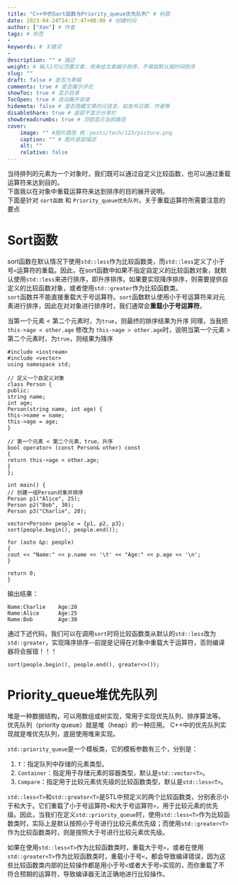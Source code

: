 ```yaml
---
title: "C++中的Sort函数与Priority_queue优先队列" # 标题
date: 2023-04-24T14:17:47+08:00 # 创建时间
author: ["Xan"] # 作者
tags: # 标签
-
keywords: # 关键词
- 
description: "" # 描述
weight: # 输入1可以顶置文章，用来给文章展示排序，不填就默认按时间排序
slug: ""
draft: false # 是否为草稿
comments: true # 是否展示评论
showToc: true # 显示目录
TocOpen: true # 自动展开目录
hidemeta: false # 是否隐藏文章的元信息，如发布日期、作者等
disableShare: true # 底部不显示分享栏
showbreadcrumbs: true # 顶部显示当前路径
cover:
    image: "" #图片路径 例：posts/tech/123/picture.png
    caption: "" # 图片底部描述
    alt: ""
    relative: false
---
```


当待排列的元素为一个对象时，我们既可以通过自定义比较函数，也可以通过重载运算符来达到目的。  
下面我以在对象中重载运算符来达到排序的目的展开说明。  
下面是针对 `sort函数` 和 `Priority_queue优先队列`，关于重载运算符所需要注意的要点
# Sort函数
sort函数在默认情况下使用`std::less`作为比较函数类，而`std::less`定义了小于号`<`运算符的重载。因此，在sort函数中如果不指定自定义的比较函数对象，就默认使用`std::less`来进行排序，即升序排序。如果要实现降序排序，则需要提供自定义的比较函数对象，或者使用`std::greater`作为比较函数类。  
`sort`函数并不能直接重载大于号运算符。`sort`函数默认使用小于号运算符来对元素进行排序，因此在对对象进行排序时，我们通常会**重载小于号运算符**。  

当第一个元素 < 第二个元素时，为`true`，则最终的排序结果为升序
同理，当我把 `this->age < other.age` 修改为 `this->age > other.age`时，说明当第一个元素 > 第二个元素时，为`true`，则结果为降序
```
#include <iostream>  
#include <vector>  
using namespace std;  
  
// 定义一个自定义对象  
class Person {  
public:  
string name;  
int age;  
Person(string name, int age) {  
this->name = name;  
this->age = age;  
}  
  
// 第一个元素 < 第二个元素，true，升序  
bool operator< (const Person& other) const  
{  
return this->age < other.age;  
}  
};  
  
int main() {  
// 创建一组Person对象并排序  
Person p1("Alice", 25);  
Person p2("Bob", 30);  
Person p3("Charlie", 20);  
  
vector<Person> people = {p1, p2, p3};  
sort(people.begin(), people.end());  
  
for (auto &p: people)  
{  
cout << "Name:" << p.name << '\t' << "Age:" << p.age << '\n';  
}  
  
return 0;  
}
```
输出结果：
```
Name:Charlie    Age:20
Name:Alice      Age:25
Name:Bob        Age:30
```

通过下述代码，我们可以在调用`sort`时将比较函数类从默认的`std::less`改为`std::greater`，实现降序排序--前提是记得在对象中重载大于运算符，否则编译器将会报错！！！
```
sort(people.begin(), people.end(), greater<>());
```
# Priority_queue堆优先队列 
堆是一种数据结构，可以用数组或树实现，常用于实现优先队列、排序算法等。  
优先队列（priority queue）就是堆（heap）的一种应用。
C++中的优先队列实现就是堆优先队列，底层使用堆来实现。  

`std::priority_queue`是一个模板类，它的模板参数有三个，分别是：

1.  `T`：指定队列中存储的元素类型。
2.  `Container`：指定用于存储元素的容器类型，默认是`std::vector<T>`。
3.  `Compare`：指定用于比较元素优先级的比较函数类型，默认是`std::less<T>`。

`std::less<T>`和`std::greater<T>`是STL中预定义的两个比较函数类，分别表示小于和大于。它们重载了小于号运算符`<`和大于号运算符`>`，用于比较元素的优先级。因此，当我们在定义`std::priority_queue`时，使用`std::less<T>`作为比较函数类时，实际上是默认按照小于号进行比较元素优先级；而使用`std::greater<T>`作为比较函数类时，则是按照大于号进行比较元素优先级。

如果在使用`std::less<T>`作为比较函数类时，重载大于号`>`，或者在使用`std::greater<T>`作为比较函数类时，重载小于号`<`，都会导致编译错误，因为这些比较函数类内部的比较操作都是用小于号`<`或者大于号`>`实现的，而你重载了不符合预期的运算符，导致编译器无法正确地进行比较操作。

